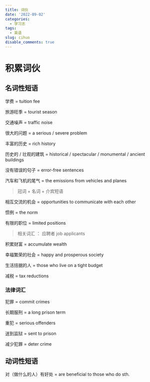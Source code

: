 ```yaml
---
title: 词伙
date: '2022-09-02'
categories:
  - 学习志
tags:
  - 英语
slug: cihuo
disable_comments: true
---
```


# 积累词伙

## 名词性短语

学费 = tuition fee

旅游旺季 = tourist season

交通噪声 = traffic noise

很大的问题 = a serious / severe problem

丰富的历史 = rich history

历史的 / 壮观的建筑 = historical / spectacular / monumental / ancient buildings 

没有错误的句子 = error-free sentences

汽车和飞机的尾气 = the emissions from vehicles and planes 

> 冠词 + 名词 + 介宾短语

相互交流的机会 = opportunities to communicate with each other

惯例 = the norm

有限的职位 = limited positions

> 相关词汇 ： 应聘者 job applicants

积累财富 = accumulate wealth

幸福繁荣的社会 = happy and prosperous society

生活拮据的人 = those who live on a tight budget

减税 = tax reductions

### 法律词汇

犯罪 = commit crimes

长期服刑 = a long prison term

重犯 = serious offenders

送到监狱 = sent to prison

减少犯罪 = deter crime

## 动词性短语

对（做什么的人）有好处 = are beneficial to those who do sth.







